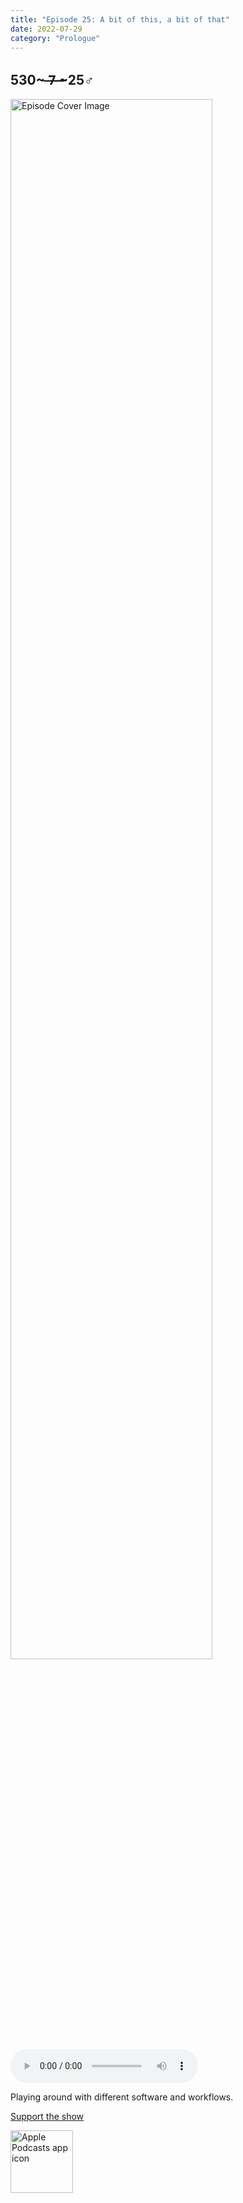 ```yaml
---
title: "Episode 25: A bit of this, a bit of that"
date: 2022-07-29
category: "Prologue"
---
```

## 530~ ̶7̶ ̶~25♂
<img src="https://artwork.captivate.fm/0dbdfd2e-7c2d-4f78-9e30-8ba8e92f31bb/60854458c4d1acdf4e1c2f79c4137142.jpg" alt="Episode Cover Image" width=80%/>
<audio controls>
  <source src="https://podcasts.captivate.fm/media/0892f2b1-429c-47de-944b-8aa5b684e794/11051145-episode-25-a-bit-of-this-a-bit-of-that.mp3" type="audio/mpeg">
  Your browser does not support the audio element.
</audio>

<p>Playing around with different software and workflows.</p><a rel="payment" href="https://www.paypal.com/donate/?hosted_button_id=WX3GRUK5BHJLS">Support the show</a>

<a href="https://podcasts.apple.com/us/podcast/living-room-music/id1608791560?tscg=30200&itsct=podcast_box_appicon&ls=1&mttnsubad=1608791560" style="display: inline-block;"><img src="https://toolbox.marketingtools.apple.com/api/v2/badges/app-icon-podcasts/standard/en-us" alt="Apple Podcasts app icon" style="width: 100px; height: 100px; vertical-align: middle; object-fit: contain;" /></a>
    